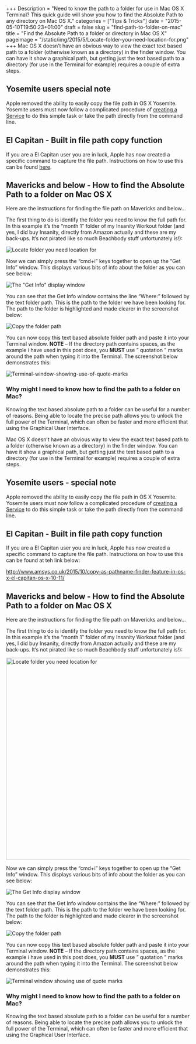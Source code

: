 +++
Description = "Need to know the path to a folder for use in Mac OS X Terminal? This quick guide will show you how to find the Absolute Path to any directory on Mac OS X."
categories = ["Tips & Tricks"]
date = "2015-05-10T19:50:23+01:00"
draft = false
slug = "find-path-to-folder-on-mac"
title = "Find the Absolute Path to a folder or directory in Mac OS X"
pageimage = "/static/img/2015/5/Locate-folder-you-need-location-for.png"
+++
Mac OS X doesn’t have an obvious way to view the exact text based path to a folder (otherwise known as a directory) in the finder window. You can have it show a graphical path, but getting just the text based path to a directory (for use in the Terminal for example) requires a couple of extra steps.

## Yosemite users special note

Apple removed the ability to easily copy the file path in OS X Yosemite. Yosemite users must now follow a complicated procedure of [creating a Service](http://superuser.com/questions/829295/how-to-copy-unix-file-path-in-os-x-yosemite) to do this simple task or take the path directly from the command line.

## El Capitan - Built in file path copy function

If you are a El Capitan user you are in luck, Apple has now created a specific command to capture the file path. Instructions on how to use this can be found [here](http://www.amsys.co.uk/2015/10/copy-as-pathname-finder-feature-in-os-x-el-capitan-os-x-10-11/).

## Mavericks and below - How to find the Absolute Path to a folder on Mac OS X

Here are the instructions for finding the file path on Mavericks and below...

<!--more-->

The first thing to do is identify the folder you need to know the full path for. In this example it’s the “month 1″ folder of my Insanity Workout folder (and yes, I did buy Insanity, directly from Amazon actually and these are my back-ups. It’s not pirated like so much Beachbody stuff unfortunately is!):

![Locate folder you need location for](/static/img/2015/05/Locate-folder-you-need-location-for.png)

Now we can simply press the “cmd+i” keys together to open up the “Get Info” window. This displays various bits of info about the folder as you can see below:

![The "Get Info" display window](/static/img/2015/05/The-Get-Info-display-window.png")

You can see that the Get Info window contains the line “Where:” followed by the text folder path. This is the path to the folder we have been looking for. The path to the folder is highlighted and made clearer in the screenshot below:

![Copy the folder path](/static/img/2015/05/Copy-the-folder-path.png")

You can now copy this text based absolute folder path and paste it into your Terminal window. **NOTE** – If the directory path contains spaces, as the example i have used in this post does, you **MUST** use ” quotation ” marks around the path when typing it into the Terminal. The screenshot below demonstrates this:

![Terminal-window-showing-use-of-quote-marks](/static/img/2015/05/Terminal-window-showing-use-of-quote-marks.png)

### Why might I need to know how to find the path to a folder on Mac?

Knowing the text based absolute path to a folder can be useful for a number of reasons. Being able to locate the precise path allows you to unlock the full power of the Terminal, which can often be faster and more efficient that using the Graphical User Interface.

Mac OS X doesn’t have an obvious way to view the exact text based path to a folder (otherwise known as a directory) in the finder window. You can have it show a graphical path, but getting just the text based path to a directory (for use in the Terminal for example) requires a couple of extra steps.

## Yosemite users - special note

Apple removed the ability to easily copy the file path in OS X Yosemite. Yosemite users must now follow a complicated procedure of [creating a Service](http://superuser.com/questions/829295/how-to-copy-unix-file-path-in-os-x-yosemite) to do this simple task or take the path directly from the command line.

## El Capitan - Built in file path copy function

If you are a El Capitan user you are in luck, Apple has now created a specific command to capture the file path. Instructions on how to use this can be found at teh link below:

http://www.amsys.co.uk/2015/10/copy-as-pathname-finder-feature-in-os-x-el-capitan-os-x-10-11/

## Mavericks and below - How to find the Absolute Path to a folder on Mac OS X

Here are the instructions for finding the file path on Mavericks and below...

The first thing to do is identify the folder you need to know the full path for. In this example it’s the “month 1″ folder of my Insanity Workout folder (and yes, I did buy Insanity, directly from Amazon actually and these are my back-ups. It’s not pirated like so much Beachbody stuff unfortunately is!):

<img src="/static/img/2015/05/Locate-folder-you-need-location-for.png" alt="Locate folder you need location for" width="884" height="552" >

<!--more-->

Now we can simply press the “cmd+i” keys together to open up the “Get Info” window. This displays various bits of info about the folder as you can see below:

<img src="/static/img/2015/05/The-Get-Info-display-window.png" alt="The Get Info display window">

You can see that the Get Info window contains the line “Where:” followed by the text folder path. This is the path to the folder we have been looking for. The path to the folder is highlighted and made clearer in the screenshot below:

<img src="/static/img/2015/05/Copy-the-folder-path.png" alt="Copy the folder path">

You can now copy this text based absolute folder path and paste it into your Terminal window. **NOTE** – If the directory path contains spaces, as the example i have used in this post does, you **MUST** use ” quotation ” marks around the path when typing it into the Terminal. The screenshot below demonstrates this:

<img src="/static/img/2015/05/Terminal-window-showing-use-of-quote-marks.png" alt="Terminal window showing use of quote marks">

### Why might I need to know how to find the path to a folder on Mac?

Knowing the text based absolute path to a folder can be useful for a number of reasons. Being able to locate the precise path allows you to unlock the full power of the Terminal, which can often be faster and more efficient that using the Graphical User Interface.
